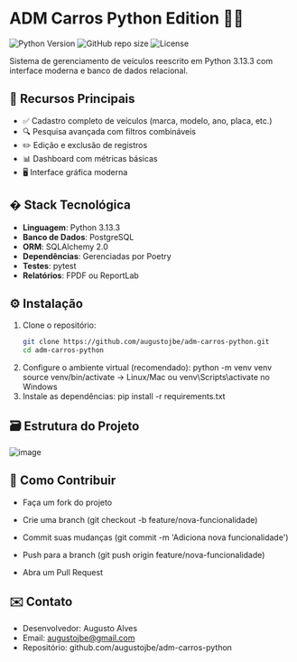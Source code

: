 # ADM Carros Python Edition 🐍🚗

![Python Version](https://img.shields.io/badge/python-3.13.3-blue)
![GitHub repo size](https://img.shields.io/github/repo-size/augustojbe/adm-carros)
![License](https://img.shields.io/github/license/augustojbe/adm-carros)

Sistema de gerenciamento de veículos reescrito em Python 3.13.3 com interface moderna e banco de dados relacional.

## 🌟 Recursos Principais

- ✅ Cadastro completo de veículos (marca, modelo, ano, placa, etc.)
- 🔍 Pesquisa avançada com filtros combináveis
- ✏️ Edição e exclusão de registros
- 📊 Dashboard com métricas básicas
- 🖥️ Interface gráfica moderna

## � Stack Tecnológica

- **Linguagem**: Python 3.13.3
- **Banco de Dados**: PostgreSQL
- **ORM**: SQLAlchemy 2.0
- **Dependências**: Gerenciadas por Poetry
- **Testes**: pytest
- **Relatórios**: FPDF ou ReportLab

## ⚙️ Instalação

1. Clone o repositório:
   ```bash
   git clone https://github.com/augustojbe/adm-carros-python.git
   cd adm-carros-python
2. Configure o ambiente virtual (recomendado):
  python -m venv venv
  source venv/bin/activate  -> Linux/Mac
  ou venv\Scripts\activate no Windows
3. Instale as dependências:
  pip install -r requirements.txt

## 🗃️ Estrutura do Projeto

![image](https://github.com/user-attachments/assets/44500b1f-4fce-4ceb-b849-96e28a4f66cf)


## 🤝 Como Contribuir
 - Faça um fork do projeto

 - Crie uma branch (git checkout -b feature/nova-funcionalidade)

 - Commit suas mudanças (git commit -m 'Adiciona nova funcionalidade')

 - Push para a branch (git push origin feature/nova-funcionalidade)

 - Abra um Pull Request

## ✉️ Contato
 - Desenvolvedor: Augusto Alves
 - Email: augustojbe@gmail.com
 - Repositório: github.com/augustojbe/adm-carros-python


